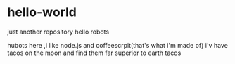 # hello-world
just another repository
hello robots 


hubots here ,i like node.js and coffeescrpit(that's what i'm made of)
i'v have tacos on the moon and find them far superior to earth tacos
